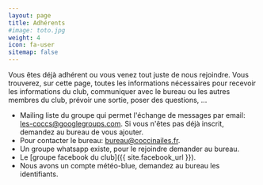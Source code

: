 ```yaml
---
layout: page
title: Adhérents
#image: toto.jpg
weight: 4
icon: fa-user
sitemap: false
---
```


Vous êtes déjà adhérent ou vous venez tout juste de nous rejoindre. Vous trouverez, sur cette page, toutes les informations nécessaires pour recevoir les informations du club, communiquer avec le bureau ou les autres membres du club, prévoir une sortie, poser des questions, ...

- Mailing liste du groupe qui permet l'échange de messages par email: [les-coccs@googlegroups.com](mailto:les-coccs@googlegroups.com). Si vous n'êtes pas déjà inscrit, demandez au bureau de vous ajouter.
- Pour contacter le bureau: [bureau@coccinailes.fr](mailto:bureau@coccinailes.fr).
- Un groupe whatsapp existe, pour le rejoindre demander au bureau.
- Le [groupe facebook du club]({{ site.facebook_url }}).
- Nous avons un compte météo-blue, demandez au bureau les identifiants.
